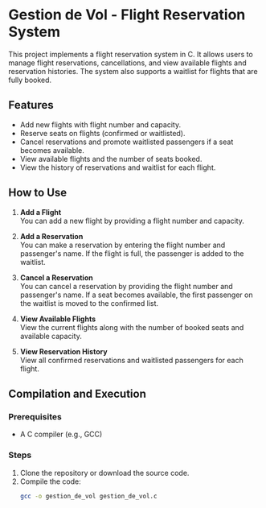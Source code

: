 # Gestion de Vol - Flight Reservation System

This project implements a flight reservation system in C. It allows users to manage flight reservations, cancellations, and view available flights and reservation histories. The system also supports a waitlist for flights that are fully booked.

## Features

- Add new flights with flight number and capacity.
- Reserve seats on flights (confirmed or waitlisted).
- Cancel reservations and promote waitlisted passengers if a seat becomes available.
- View available flights and the number of seats booked.
- View the history of reservations and waitlist for each flight.

## How to Use

1. **Add a Flight**  
   You can add a new flight by providing a flight number and capacity.

2. **Add a Reservation**  
   You can make a reservation by entering the flight number and passenger's name. If the flight is full, the passenger is added to the waitlist.

3. **Cancel a Reservation**  
   You can cancel a reservation by providing the flight number and passenger's name. If a seat becomes available, the first passenger on the waitlist is moved to the confirmed list.

4. **View Available Flights**  
   View the current flights along with the number of booked seats and available capacity.

5. **View Reservation History**  
   View all confirmed reservations and waitlisted passengers for each flight.

## Compilation and Execution

### Prerequisites
- A C compiler (e.g., GCC)

### Steps

1. Clone the repository or download the source code.
2. Compile the code:
   ```bash
   gcc -o gestion_de_vol gestion_de_vol.c
